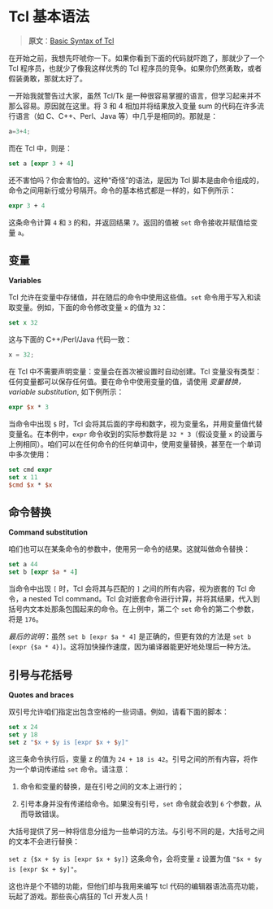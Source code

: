# Tcl 基本语法

> **原文**：[Basic Syntax of Tcl](https://bin-co.com/tcl/tutorial/syntax.php)


在开始之前，我想先吓唬你一下。如果你看到下面的代码就吓跑了，那就少了一个 Tcl 程序员，也就少了像我这样优秀的 Tcl 程序员的竞争。如果你仍然勇敢，或者假装勇敢，那就太好了。

一开始我就警告过大家，虽然 Tcl/Tk 是一种很容易掌握的语言，但学习起来并不那么容易。原因就在这里。将 3 和 4 相加并将结果放入变量 sum 的代码在许多流行语言（如 C、C++、Perl、Java 等）中几乎是相同的。那就是：

```c
a=3+4;
```

而在 Tcl 中，则是：

```tcl
set a [expr 3 + 4]
```

还不害怕吗？你会害怕的。这种“奇怪”的语法，是因为 Tcl 脚本是由命令组成的，命令之间用新行或分号隔开。命令的基本格式都是一样的，如下例所示：

```tcl
expr 3 + 4
```

这条命令计算 `4` 和 `3` 的和，并返回结果 `7`。返回的值被 `set` 命令接收并赋值给变量 `a`。


## 变量

**Variables**


Tcl 允许在变量中存储值，并在随后的命令中使用这些值。`set` 命令用于写入和读取变量。例如，下面的命令修改变量 `x` 的值为 `32`：


```tcl
set x 32
```

这与下面的 C++/Perl/Java 代码一致：


```c++
x = 32;
```

在 Tcl 中不需要声明变量：变量会在首次被设置时自动创建。Tcl 变量没有类型：任何变量都可以保存任何值。要在命令中使用变量的值，请使用 *变量替换，variable substitution*, 如下例所示：


```tcl
expr $x * 3
```

当命令中出现 `$` 时，Tcl 会将其后面的字母和数字，视为变量名，并用变量值代替变量名。在本例中，`expr` 命令收到的实际参数将是 `32 * 3`（假设变量 `x` 的设置与上例相同）。咱们可以在任何命令的任何单词中，使用变量替换，甚至在一个单词中多次使用：


```tcl
set cmd expr
set x 11
$cmd $x * $x
```


## 命令替换

**Command substitution**

咱们也可以在某条命令的参数中，使用另一命令的结果。这就叫做命令替换：

```tcl
set a 44
set b [expr $a * 4]
```

当命令中出现 `[` 时，Tcl 会将其与匹配的 `]` 之间的所有内容，视为嵌套的 Tcl 命令，a nested Tcl command。Tcl 会对嵌套命令进行计算，并将其结果，代入到括号内文本处那条包围起来的命令。在上例中，第二个 `set` 命令的第二个参数，将是 `176`。


*最后的说明*：虽然 `set b [expr $a * 4]` 是正确的，但更有效的方法是 `set b [expr {$a * 4}]`。这将加快操作速度，因为编译器能更好地处理后一种方法。


## 引号与花括号

**Quotes and braces**


双引号允许咱们指定出包含空格的一些词语。例如，请看下面的脚本：


```tcl
set x 24
set y 18
set z "$x + $y is [expr $x + $y]"
```

这三条命令执行后，变量 z 的值为 `24 + 18 is 42`。引号之间的所有内容，将作为一个单词传递给 `set` 命令。请注意：

1. 命令和变量的替换，是在引号之间的文本上进行的；

2. 引号本身并没有传递给命令。如果没有引号，`set` 命令就会收到 `6` 个参数，从而导致错误。

大括号提供了另一种将信息分组为一些单词的方法。与引号不同的是，大括号之间的文本不会进行替换：


`set z {$x + $y is [expr $x + $y]}` 这条命令，会将变量 `z` 设置为值 `"$x + $y is [expr $x + $y]"`。

这也许是个不错的功能，但他们却与我用来编写 tcl 代码的编辑器语法高亮功能，玩起了游戏。那些丧心病狂的 Tcl 开发人员！
